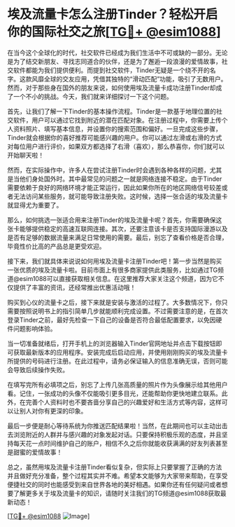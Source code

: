 # 埃及流量卡怎么注册Tinder？轻松开启你的国际社交之旅[[TG💪+ @esim1088](https://t.me/s/esim1088)]

在当今这个全球化的时代，社交软件已经成为我们生活中不可或缺的一部分。无论是为了结交新朋友、寻找志同道合的伙伴，还是为了邂逅一段浪漫的爱情故事，社交软件都能为我们提供便利。而提到社交软件，Tinder无疑是一个绕不开的名字。这款风靡全球的交友应用，凭借其独特的“滑动匹配”功能，吸引了无数用户。然而，对于那些身在国外的朋友来说，如何使用埃及流量卡成功注册Tinder却成了一个不小的挑战。今天，我们就来详细探讨一下这个问题。

首先，让我们了解一下Tinder的基本操作流程。Tinder是一款基于地理位置的社交软件，用户可以通过它找到附近的潜在匹配对象。在注册过程中，你需要上传个人资料照片、填写基本信息，并设置你的搜索范围和偏好。一旦完成这些步骤，Tinder就会根据你的喜好推荐可能感兴趣的用户。你可以通过左滑或右滑的方式对每位用户进行评价，如果双方都选择了右滑（喜欢），那么恭喜你，你们就可以开始聊天啦！

然而，在实际操作中，许多人在尝试注册Tinder时会遇到各种各样的问题，尤其是当他们身处国外时。其中最常见的问题之一就是网络连接不稳定。由于Tinder需要依赖于良好的网络环境才能正常运行，因此如果你所在的地区网络信号较差或者无法访问某些服务，就可能导致注册失败。这时候，选择一张合适的埃及流量卡就显得尤为重要了。

那么，如何挑选一张适合用来注册Tinder的埃及流量卡呢？首先，你需要确保这张卡能够提供稳定的高速互联网连接。其次，还要注意该卡是否支持国际漫游以及是否有足够的数据流量来满足日常使用的需要。最后，别忘了查看价格是否合理，毕竟性价比高的产品总是更受欢迎。

接下来，我们就具体来说说如何用埃及流量卡注册Tinder吧！第一步当然是购买一张优质的埃及流量卡啦。目前市面上有很多商家提供此类服务，比如通过TG频道@esim1088可以直接获取相关信息。在这里推荐大家关注这个频道，因为它不仅提供了丰富的资讯，还经常推出优惠活动哦！

购买到心仪的流量卡之后，接下来就是安装与激活的过程了。大多数情况下，你只需要按照说明书上的指引简单几步就能顺利完成设置。不过需要注意的是，在首次登录Tinder之前，最好先检查一下自己的设备是否符合最低配置要求，以免因硬件问题影响体验。

当一切准备就绪后，打开手机上的浏览器输入Tinder官网地址并点击下载按钮即可获取最新版本的应用程序。安装完成后启动应用，并使用刚刚购买的埃及流量卡所提供的号码进行注册。在此过程中，请务必保证输入的信息准确无误，否则可能会导致后续操作失败。

在填写完所有必填项之后，别忘了上传几张高质量的照片作为头像展示给其他用户看。记住，一张成功的头像不仅能吸引更多目光，还能帮助你更快地建立联系。此外，在完善个人资料时也不要吝啬分享自己的兴趣爱好和生活方式等内容，这样可以让别人对你有更深的印象。

最后一步便是耐心等待系统为你推送匹配结果啦！当然，在此期间也可以主动出击去浏览附近的人群并与感兴趣的对象发起对话。只要保持积极乐观的态度，并且坚持每天花一点时间维护自己的账户，相信不久之后你就能收获满满的好友列表甚至是甜蜜的爱情故事！

总之，虽然用埃及流量卡注册Tinder看似复杂，但实际上只要掌握了正确的方法并且做好充分准备，整个过程其实并不难。希望本文能够为大家带来帮助，在享受便捷社交的同时也能感受到来自世界各地的美好相遇。如果你还有任何疑问或者想要了解更多关于埃及流量卡的知识，请随时关注我们的TG频道@esim1088获取最新动态！

[[TG💪+ @esim1088](https://t.me/s/esim1088) ![Image](https://i.postimg.cc/4NQfJmqS/Snipaste-2025-05-13-00-14-12.png)]